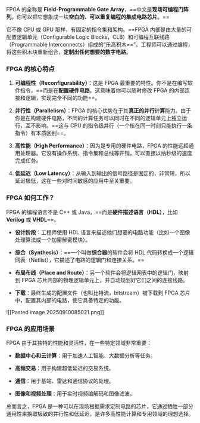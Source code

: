 FPGA 的全称是 **Field-Programmable Gate Array**，==中文是**现场可编程门阵列**。你可以把它想象成一块**空白的、可以重复编程的集成电路芯片**。==

它不像 CPU 或 GPU 那样，有固定的指令集和架构。==FPGA 内部是由大量的可配置逻辑单元（Configurable Logic Blocks，CLB）和可编程互联线路（Programmable Interconnects）组成的“乐高积木==”。工程师可以通过编程，将这些积木块重新组合，**定制出任何想要的数字电路**。

### FPGA 的核心特点

1. **可编程性（Reconfigurability）**：这是 FPGA 最重要的特性。你不是在编写软件指令，==而是在**配置硬件电路**。这意味着你可以随时修改 FPGA 的内部连接和逻辑，实现完全不同的功能==。
    
2. **并行性（Parallelism）**：FPGA 的核心优势在于其**真正的并行计算**能力。由于你是在构建硬件电路，不同的计算任务可以同时在不同的逻辑单元上独立运行，互不影响。==这与 CPU 的指令级并行（一个核在同一时刻只能执行一条指令）有本质区别==。
    
3. **高性能（High Performance）**：因为是专用的硬件电路，FPGA 的性能远超通用处理器。它没有操作系统、指令集和总线等开销，可以直接以纳秒级的速度完成任务。
    
4. **低延迟（Low Latency）**：从输入到输出的信号路径是固定的，非常短，所以延迟极低，这在一些对时间敏感的应用中至关重要。
    

### FPGA 如何工作？

FPGA 的编程语言不是 C++ 或 Java，==而是**硬件描述语言（HDL）**，比如 **Verilog** 或 **VHDL**==。

- **设计阶段**：工程师使用 HDL 语言来描述他们想要的电路功能（比如一个图像处理算法或一个加密解密模块）。
    
- **综合（Synthesis）**：==一个叫做**综合器**的软件会将 HDL 代码转换成一个逻辑网表（Netlist），它描述了电路的逻辑门和连接关系。==
    
- **布局布线（Place and Route）**：另一个软件会将逻辑网表中的逻辑门，映射到 FPGA 芯片内部的物理逻辑单元上，并自动规划好它们之间的连接线路。
    
- **下载**：最终生成的配置文件（也叫比特流，bitstream）被下载到 FPGA 芯片中，配置其内部的电路，使它具备特定的功能。

![[Pasted image 20250910085021.png]]
### FPGA 的应用场景

FPGA 由于其独特的性能和灵活性，在一些特定领域非常重要：

- **数据中心和云计算**：用于加速人工智能、大数据分析等任务。
    
- **高频交易**：用于构建超低延迟的交易系统。
    
- **通信**：用于基站、雷达和通信协议的处理。
    
- **图像和视频处理**：用于实时视频编解码和图像滤波。
    

总而言之，FPGA 是一种可以在现场根据需求定制电路的芯片，它通过牺牲一部分通用性来换取极致的并行性和低延迟，是许多高性能计算和专用领域的理想选择。